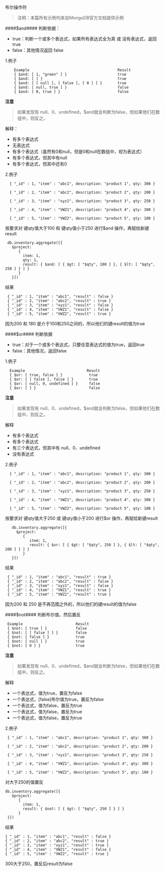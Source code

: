 布尔操作符
> 注明：本篇所有示例均来自MongoDB官方文档提供示例

####$and####
判断依据：
* true：判断一个或多个表达式，如果所有表达式全为真 或 没有表达式，返回 true
* false：其他情况返回 false

1.例子

        Example	 	                                   Result
        { $and: [ 1, "green" ] }	 	               true                   
        { $and: [ ] }	 	                           true                   
        { $and: [ [ null ], [ false ], [ 0 ] ] }       true                   
        { $and: [ null, true ] }	 	               false                  
        { $and: [ 0, true ] }	 	                   false                  


**注意**
> 如果发现有 null、0、undefined，$and就会判断为false，但如果他们在数组中，则反之。

解释：
* 有多个表达式
* 无表达式
* 有多个表达式（虽然有0和null，但是0和null在数组中，视为表达式）
* 有多个表达式，但其中有null
* 有多个表达式，但其中还有0


2.例子

      { "_id" : 1, "item" : "abc1", description: "product 1", qty: 300 }

      { "_id" : 2, "item" : "abc2", description: "product 2", qty: 200 }

      { "_id" : 3, "item" : "xyz1", description: "product 3", qty: 250 }

      { "_id" : 4, "item" : "VWZ1", description: "product 4", qty: 300 }

      { "_id" : 5, "item" : "VWZ2", description: "product 5", qty: 180 }


按要求对 键qty值大于100 和 键qty值小于250 进行$and 操作，再赋给新键result

     db.inventory.aggregate([{
       $project:
          {
            item: 1,
            qty: 1,
            result: { $and: [ { $gt: [ "$qty", 100 ] }, { $lt: [ "$qty", 250 ] } ] }
          }
       }])

结果

     { "_id" : 1, "item" : "abc1", "result" : false }
     { "_id" : 2, "item" : "abc2", "result" : true }
     { "_id" : 3, "item" : "xyz1", "result" : false }
     { "_id" : 4, "item" : "VWZ1", "result" : false }
     { "_id" : 5, "item" : "VWZ2", "result" : true }

因为200 和 180 是介于100和250之间的，所以他们的键result的值为true

####$or####
判断依据
* true：对于一个或多个表达式，只要任意表达式的值为true，返回true
* false：其他情况，返回false

1.例子

      Example	 	                     Result
      { $or: [ true, false ] }	 	      true
      { $or: [ [ false ], false ] }	 	  true
      { $or: [ null, 0, undefined ] }	  false
      { $or: [ ] }	 	                  false

**注意**
> 如果发现有 null、0、undefined，$and就会判断为false，但如果他们在数组中，则反之。

解释
* 有多个表达式
* 有多个表达式
* 有三个表达式，但其中有 null、0、undefined
* 没有表达式

2.例子

      { "_id" : 1, "item" : "abc1", description: "product 1", qty: 300 }

      { "_id" : 2, "item" : "abc2", description: "product 2", qty: 200 }

      { "_id" : 3, "item" : "xyz1", description: "product 3", qty: 250 }

      { "_id" : 4, "item" : "VWZ1", description: "product 4", qty: 300 }

      { "_id" : 5, "item" : "VWZ2", description: "product 5", qty: 180 }

按要求对 键qty值大于250 或 键qty值小于200 进行$or 操作，再赋给新键result

       db.inventory.aggregate([{
         $project:
            {
               item: 1,
               result: { $or: [ { $gt: [ "$qty", 250 ] }, { $lt: [ "$qty", 200 ] } ] }
            }
       }])

结果

     { "_id" : 1, "item" : "abc1", "result" : true }
     { "_id" : 2, "item" : "abc2", "result" : false }
     { "_id" : 3, "item" : "xyz1", "result" : false }
     { "_id" : 4, "item" : "VWZ1", "result" : true }
     { "_id" : 5, "item" : "VWZ2", "result" : true }

因为200 和 250 是不再范围之外的，所以他们的键result的值为false

####$not####
判断布尔值，然后置反

     Example	 	                Result
     { $not: [ true ] }	 	        false
     { $not: [ [ false ] ] }	 	false
     { $not: [ false ] }	      	true
     { $not: [ null ] }	 	        true
     { $not: [ 0 ] }	 	        true

**注意**
> 如果发现有 null、0、undefined，$and就会判断为false，但如果他们在数组中，则反之。

解释
* 一个表达式，值为true，置反为false
* 一个表达式，[false]布尔值为true，置反为false
* 一个表达式，值为false，置反为true
* 一个表达式，值为false，置反为true
* 一个表达式，值为false，置反为true

2.例子

     { "_id" : 1, "item" : "abc1", description: "product 1", qty: 300 }

     { "_id" : 2, "item" : "abc2", description: "product 2", qty: 200 }

     { "_id" : 3, "item" : "xyz1", description: "product 3", qty: 250 }

     { "_id" : 4, "item" : "VWZ1", description: "product 4", qty: 300 }

     { "_id" : 5, "item" : "VWZ2", description: "product 5", qty: 180 }


对大于250的值置反

    db.inventory.aggregate([{
       $project:
          {
            item: 1,
            result: { $not: [ { $gt: [ "$qty", 250 ] } ] }
          }
     }])

结果

    { "_id" : 1, "item" : "abc1", "result" : false }
    { "_id" : 2, "item" : "abc2", "result" : true }
    { "_id" : 3, "item" : "xyz1", "result" : true }
    { "_id" : 4, "item" : "VWZ1", "result" : false }
    { "_id" : 5, "item" : "VWZ2", "result" : true }

300大于250，置反后result为false